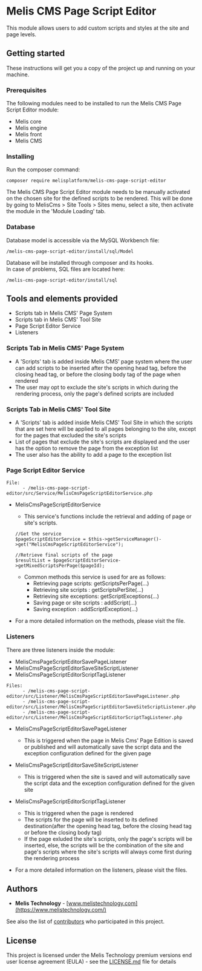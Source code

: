 # Melis CMS Page Script Editor

This module allows users to add custom scripts and styles at the site and page levels.


## Getting started

These instructions will get you a copy of the project up and running on your machine.

### Prerequisites

The following modules need to be installed to run the Melis CMS Page Script Editor module:

- Melis core
- Melis engine
- Melis front
- Melis CMS

### Installing

Run the composer command:

```
composer require melisplatform/melis-cms-page-script-editor
```

The Melis CMS Page Script Editor module needs to be manually activated on the chosen site for the defined scripts to be rendered. This will be done by going to MelisCms > Site Tools > Sites menu, select a site, then activate the module in the 'Module Loading' tab.  

### Database

Database model is accessible via the MySQL Workbench file:

```
/melis-cms-page-script-editor/install/sql/Model
```

Database will be installed through composer and its hooks.  
In case of problems, SQL files are located here:

```
/melis-cms-page-script-editor/install/sql
```

## Tools and elements provided

- Scripts tab in Melis CMS' Page System
- Scripts tab in Melis CMS' Tool Site
- Page Script Editor Service
- Listeners


### Scripts Tab in Melis CMS' Page System

- A 'Scripts' tab is added inside Melis CMS' page system where the user can add scripts to be inserted after the opening head tag, before the closing head tag, or before the closing body tag of the page when rendered
- The user may opt to exclude the site's scripts in which during the rendering process, only the page's defined scripts are included

### Scripts Tab in Melis CMS' Tool Site

- A 'Scripts' tab is added inside Melis CMS' Tool Site in which the scripts that are set here will be applied to all pages belonging to the site, except for the pages that excluded the site's scripts
- List of pages that exclude the site's scripts are displayed and the user has the option to remove the page from the exception list
- The user also has the ability to add a page to the exception list 

### Page Script Editor Service

```
File: 
      - /melis-cms-page-script-editor/src/Service/MelisCmsPageScriptEditorService.php   
```

- MelisCmsPageScriptEditorService
    - This service's functions include the retrieval and adding of page or site's scripts.  
     
    ```
    //Get the service
    $pageScriptEditorService = $this->getServiceManager()->get("MelisCmsPageScriptEditorService");

    //Retrieve final scripts of the page
    $resultList = $pageScriptEditorService->getMixedScriptsPerPage($pageId);   
    ```
    - Common methods this service is used for are as follows:
        - Retrieving page scripts: getScriptsPerPage(...)
        - Retrieving site scripts : getScriptsPerSite(...)
        - Retrieving site exceptions: getScriptExceptions(...)
        - Saving page or site scripts : addScript(...)
        - Saving exception : addScriptException(...)
 

* For a more detailed information on the methods, please visit the file.

### Listeners

There are three listeners inside the module:
- MelisCmsPageScriptEditorSavePageListener 
- MelisCmsPageScriptEditorSaveSiteScriptListener
- MelisCmsPageScriptEditorScriptTagListener

```
Files: 
      - /melis-cms-page-script-editor/src/Listener/MelisCmsPageScriptEditorSavePageListener.php
      - /melis-cms-page-script-editor/src/Listener/MelisCmsPageScriptEditorSaveSiteScriptListener.php
      - /melis-cms-page-script-editor/src/Listener/MelisCmsPageScriptEditorScriptTagListener.php
```

- MelisCmsPageScriptEditorSavePageListener
    - This is triggered when the page in Melis Cms' Page Edition is saved or published and will automatically save the script data and the exception configuration defined for the given page

- MelisCmsPageScriptEditorSaveSiteScriptListener
    - This is triggered when the site is saved and will automatically save the script data and the exception configuration defined for the given site

- MelisCmsPageScriptEditorScriptTagListener
    - This is triggered when the page is rendered     
    - The scripts for the page will be inserted to its defined destination(after the opening head tag, before the closing head tag or before the closing body tag)
    - If the page exluded the site's scripts, only the page's scripts will be inserted, else, the scripts will be the combination of the site and page's scripts where the site's scripts will always come first during the rendering process
       
* For a more detailed information on the listeners, please visit the files.


## Authors

- **Melis Technology** - [www.melistechnology.com](https://www.melistechnology.com/)

See also the list of [contributors](https://github.com/melisplatform/melis-cms-page-script-editor/contributors) who participated in this project.

## License

This project is licensed under the Melis Technology premium versions end user license agreement (EULA) - see the [LICENSE.md](LICENSE.md) file for details

